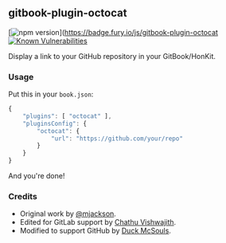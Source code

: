 ## gitbook-plugin-octocat

[![npm version](https://badge.fury.io/js/gitbook-plugin-octocat.svg)](https://badge.fury.io/js/gitbook-plugin-octocat
[![Known Vulnerabilities](https://snyk.io/test/github/quacksouls/gitbook-plugin-octocat/badge.svg)](https://snyk.io/test/github/quacksouls/gitbook-plugin-octocat)

Display a link to your GitHub repository in your GitBook/HonKit.

### Usage

Put this in your `book.json`:

```js
{
    "plugins": [ "octocat" ],
    "pluginsConfig": {
        "octocat": {
            "url": "https://github.com/your/repo"
        }
    }
}
```

And you're done!

### Credits

- Original work by [@mjackson](https://github.com/mjackson).
- Edited for GitLab support by [Chathu Vishwajith](https://github.com/iamchathu).
- Modified to support GitHub by [Duck McSouls](https://github.com/quacksouls).
